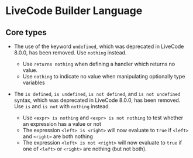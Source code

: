 # LiveCode Builder Language
## Core types

* The use of the keyword `undefined`, which was deprecated in LiveCode
  8.0.0, has been removed.  Use `nothing` instead.
  * Use `returns nothing` when defining a handler which returns no
    value.
  * Use `nothing` to indicate no value when manipulating optionally
    type variables

* The `is defined`, `is undefined`, `is not defined`, and `is not
  undefined` syntax, which was deprecated in LiveCode 8.0.0, has been
  removed.  Use `is` and `is not` with `nothing` instead.
  * Use `<expr> is nothing` and `<expr> is not nothing` to test
    whether an expression has a value or not
  * The expression `<left> is <right>` will now evaluate to `true` if
    `<left>` and `<right>` are both nothing
  * The expression `<left> is not <right>` will now evaluate to `true`
    if one of `<left>` or `<right>` are nothing (but not both).
